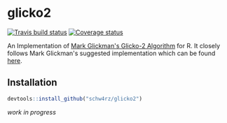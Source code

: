 # glicko2
[![Travis build status](https://travis-ci.org/Schw4rz/glicko2.svg?branch=master)](https://travis-ci.org/Schw4rz/glicko2)
[![Coverage status](https://codecov.io/gh/Schw4rz/glicko2/branch/master/graph/badge.svg)](https://codecov.io/github/Schw4rz/glicko2?branch=master) 

An Implementation of [Mark Glickman's Glicko-2 Algorithm](http://www.glicko.net/glicko.html) for R. It closely follows Mark Glickman's suggested implementation which can be found [here](http://www.glicko.net/glicko/glicko2.pdf).

## Installation
```R
devtools::install_github("schw4rz/glicko2")
```

*work in progress*
